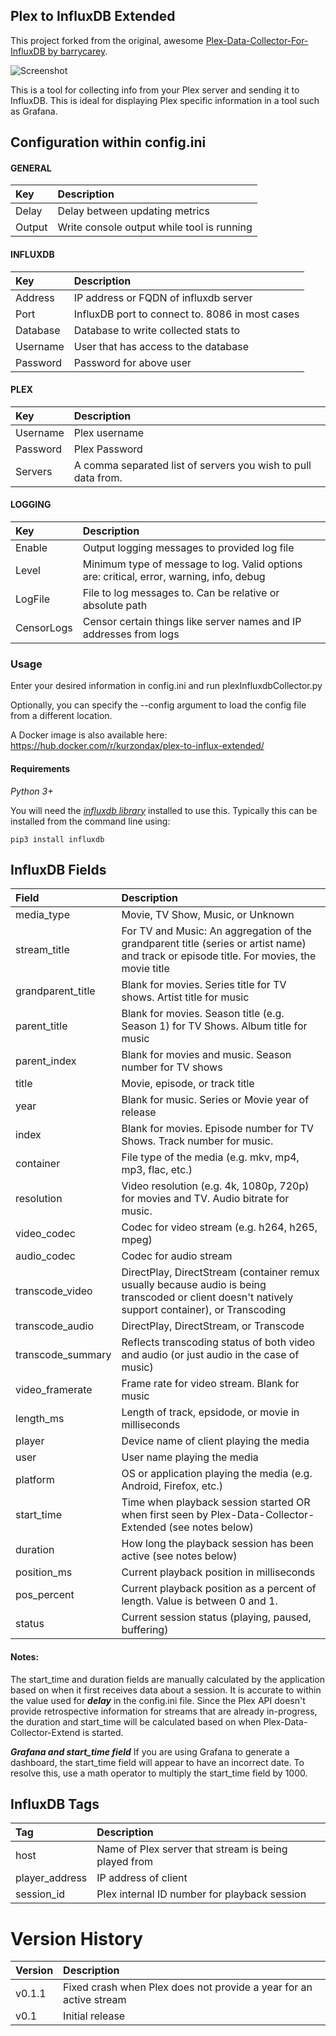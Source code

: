 **Plex to InfluxDB Extended**
------------------------------
This project forked from the original, awesome [Plex-Data-Collector-For-InfluxDB by barrycarey](https://github.com/barrycarey/Plex-Data-Collector-For-InfluxDB).

![Screenshot](https://puu.sh/tarSA/aea875c453.png)

This is a tool for collecting info from your Plex server and sending it to InfluxDB.  This is ideal for displaying Plex specific information in a tool such as Grafana.

## Configuration within config.ini

#### GENERAL
|Key            |Description                                                                                                         |
|:--------------|:-------------------------------------------------------------------------------------------------------------------|
|Delay          |Delay between updating metrics                                                                                      |
|Output         |Write console output while tool is running                                                                          |
#### INFLUXDB
|Key            |Description                                                                                                         |
|:--------------|:-------------------------------------------------------------------------------------------------------------------|
|Address        |IP address or FQDN of influxdb server                                                                               |
|Port           |InfluxDB port to connect to.  8086 in most cases                                                                    |
|Database       |Database to write collected stats to                                                                                |
|Username       |User that has access to the database                                                                                |
|Password       |Password for above user                                                                                             |
#### PLEX
|Key            |Description                                                                                                         |
|:--------------|:-------------------------------------------------------------------------------------------------------------------|
|Username       |Plex username                                                                                                       |
|Password       |Plex Password                                                                                                       |
|Servers        |A comma separated list of servers you wish to pull data from.                                                       |
#### LOGGING
|Key            |Description                                                                                                         |
|:--------------|:-------------------------------------------------------------------------------------------------------------------|
|Enable         |Output logging messages to provided log file                                                                        |
|Level          |Minimum type of message to log.  Valid options are: critical, error, warning, info, debug                           |
|LogFile        |File to log messages to.  Can be relative or absolute path                                                          |
|CensorLogs     |Censor certain things like server names and IP addresses from logs                                                  |


### Usage

Enter your desired information in config.ini and run plexInfluxdbCollector.py

Optionally, you can specify the --config argument to load the config file from a different location.  

A Docker image is also available here: https://hub.docker.com/r/kurzondax/plex-to-influx-extended/

#### Requirements

*Python 3+*

You will need the [*influxdb library*](https://github.com/influxdata/influxdb-python) installed to use this.  Typically this can be installed from the command line using:

```
pip3 install influxdb
```

## InfluxDB Fields
|Field              |Description                                                                                            |
|:------------------|:------------------------------------------------------------------------------------------------------|
|media_type         | Movie, TV Show, Music, or Unknown                                                                     |
|stream_title       | For TV and Music: An aggregation of the grandparent title (series or artist name) and track or episode title. For movies, the movie title|
|grandparent_title  | Blank for movies. Series title for TV shows. Artist title for music                                   |
|parent_title       | Blank for movies. Season title (e.g. Season 1) for TV Shows. Album title for music                    |
|parent_index       | Blank for movies and music. Season number for TV shows                                                |
|title              | Movie, episode, or track title                                                                        |
|year               | Blank for music. Series or Movie year of release                                                      |
|index              | Blank for movies. Episode number for TV Shows. Track number for music.                                |
|container          | File type of the media (e.g. mkv, mp4, mp3, flac, etc.)                                                |
|resolution         | Video resolution (e.g. 4k, 1080p, 720p) for movies and TV. Audio bitrate for music.                   |
|video_codec        | Codec for video stream (e.g. h264, h265, mpeg)                                                        |
|audio_codec        | Codec for audio stream                                                                                |
|transcode_video    | DirectPlay, DirectStream (container remux usually because audio is being transcoded or client doesn't natively support container), or Transcoding|
|transcode_audio    | DirectPlay, DirectStream, or Transcode                                                                        |
|transcode_summary  | Reflects transcoding status of both video and audio (or just audio in the case of music)              |
|video_framerate    | Frame rate for video stream. Blank for music                                                          |
|length_ms          | Length of track, epsidode, or movie in milliseconds                                                   |
|player             | Device name of client playing the media                                                               |
|user               | User name playing the media                                                                           |
|platform           | OS or application playing the media (e.g. Android, Firefox, etc.)                                     |
|start_time         | Time when playback session started OR when first seen by Plex-Data-Collector-Extended (see notes below)|
|duration           | How long the playback session has been active (see notes below)                                       |
|position_ms        | Current playback position in milliseconds                                                             |
|pos_percent        | Current playback position as a percent of length.  Value is between 0 and 1.                          |
|status             | Current session status (playing, paused, buffering)                                                   |


#### Notes:
The start_time and duration fields are manually calculated by the application based on when it first receives data about a session.  It is accurate to within the value used for ***delay*** in the config.ini file.
Since the Plex API doesn't provide retrospective information for streams that are already in-progress, the duration and start_time will be calculated based on when Plex-Data-Collector-Extend is started.

***Grafana and start_time field***
If you are using Grafana to generate a dashboard, the start_time field will appear to have an incorrect date.  To resolve this, use a math operator to multiply the start_time field by 1000.

## InfluxDB Tags
|Tag                |Description                                                                                            |
|:------------------|:------------------------------------------------------------------------------------------------------|
|host               |Name of Plex server that stream is being played from                                                   |
|player_address     |IP address of client                                                                                   |
|session_id         |Plex internal ID number for playback session                                                           |


# Version History

|Version            |Description                                                                                            |
|:------------------|:------------------------------------------------------------------------------------------------------|
|v0.1.1             | Fixed crash when Plex does not provide a year for an active stream                                    |
|v0.1               | Initial release                                                                                       |